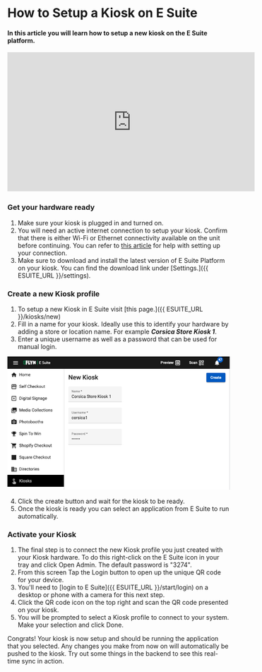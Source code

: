 [_metadata_:title]:- 'Setup a Kiosk'
[_metadata_:description]:- "Learn how to setup a new Kiosk and connect it to your E Suite."
[_metadata_:author]:- "Dawar Rashid"
[_metadata_:tags]:- "kiosk setup,new kiosk,kiosks,hardware"
[_metadata_:date]:- "October 9 2022"
# How to Setup a Kiosk on E Suite
#### In this article you will learn how to setup a new kiosk on the E Suite platform.

<iframe width="560" height="315" src="https://www.youtube.com/embed/q3pgJmRSvqM" title="YouTube video player" frameborder="0" allow="accelerometer; autoplay; clipboard-write; encrypted-media; gyroscope; picture-in-picture" allowfullscreen></iframe>

### Get your hardware ready

1) Make sure your kiosk is plugged in and turned on.
2) You will need an active internet connection to setup your kiosk. Confirm that there is either Wi-Fi or Ethernet connectivity available on the unit before continuing. You can refer to [this article](https://support.microsoft.com/en-us/windows/setting-up-a-wireless-network-in-windows-97914e31-3aa4-406d-cef6-f1629e2c3721#:~:text=your%20wireless%20network-,In%20Windows%2010,instructions%20if%20there%20are%20any.) for help with setting up your connection.
3) Make sure to download and install the latest version of E Suite Platform on your kiosk. You can find the download link under [Settings.]({{ ESUITE_URL }}/settings).


### Create a new Kiosk profile

1) To setup a new Kiosk in E Suite visit [this page.]({{ ESUITE_URL }}/kiosks/new)
2) Fill in a name for your kiosk. Ideally use this to identify your hardware by adding a store or location name. For example ***Corsica Store Kiosk 1***.
3) Enter a unique username as well as a password that can be used for manual login.

![image](new-kiosk.png "Creating a new Kiosk")  

4) Click the create button and wait for the kiosk to be ready.  
5) Once the kiosk is ready you can select an application from E Suite to run automatically.


### Activate your Kiosk

1) The final step is to connect the new Kiosk profile you just created with your Kiosk hardware. To do this right-click on the E Suite icon in your tray and click Open Admin. The default password is "3274".
2) From this screen Tap the Login button to open up the unique QR code for your device.
3) You'll need to [login to E Suite]({{ ESUITE_URL }}/start/login) on a desktop or phone with a camera for this next step.
4) Click the QR code icon on the top right and scan the QR code presented on your kiosk.
5) You will be prompted to select a Kiosk profile to connect to your system. Make your selection and click Done.

Congrats! Your kiosk is now setup and should be running the application that you selected. Any changes you make from now on will automatically be pushed to the kiosk. Try out some things in the backend to see this real-time sync in action.
